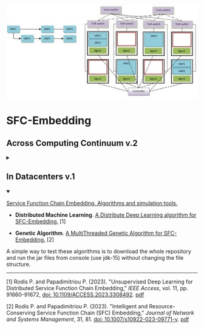 ![ ](logo.jpg)
# SFC-Embedding 

## Across Computing Continuum v.2
<details>
<summary> </summary>
work in progress
</details>

## In Datacenters v.1

<details open>
<summary> </summary>

[Service Function Chain Embedding. Algorithms and simulation tools.](https://rodispantelis.github.io/SFC-Embedding/)

* **Distributed Machine Learning**. [A Distribute Deep Learning algorithm for SFC-Embedding.](https://github.com/rodispantelis/SFC-Embedding/tree/main/Distributed-DeepLearning) [1]

* **Genetic Algorithm**. [A MultiThreaded Genetic Algorithm for SFC-Embedding.](https://github.com/rodispantelis/SFC-Embedding/tree/main/Genetic_Algorithm/) [2]


A simple way to test these algorithms is to download the whole repository and run the jar files from console (use jdk-15) without changing the file structure.

</details>

---
[1] Rodis P. and Papadimitriou P. (2023). "Unsupervised Deep Learning for Distributed Service Function Chain Embedding," 
*IEEE Access*, vol. 11, pp. 91660-91672, [doi: 10.1109/ACCESS.2023.3308492](https://doi.org/10.1109/ACCESS.2023.3308492). [pdf](https://ieeexplore.ieee.org/stamp/stamp.jsp?tp=&arnumber=10229131)

[2] Rodis P. and Papadimitriou P. (2023). "Intelligent and Resource-Conserving Service Function Chain (SFC) Embedding," 
*Journal of Network and Systems Management*, 31, 81. [doi: 10.1007/s10922-023-09771-y](https://doi.org/10.1007/s10922-023-09771-y). [pdf](https://link.springer.com/content/pdf/10.1007/s10922-023-09771-y.pdf?pdf=button)

